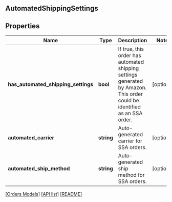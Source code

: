 ## AutomatedShippingSettings

## Properties

Name | Type | Description | Notes
------------ | ------------- | ------------- | -------------
**has_automated_shipping_settings** | **bool** | If true, this order has automated shipping settings generated by Amazon. This order could be identified as an SSA order. | [optional]
**automated_carrier** | **string** | Auto-generated carrier for SSA orders. | [optional]
**automated_ship_method** | **string** | Auto-generated ship method for SSA orders. | [optional]

[[Orders Models]](../) [[API list]](../../Api) [[README]](../../../README.md)
